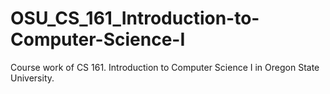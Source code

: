 # OSU_CS_161_Introduction-to-Computer-Science-I
Course work of CS 161. Introduction to Computer Science I in Oregon State University.
